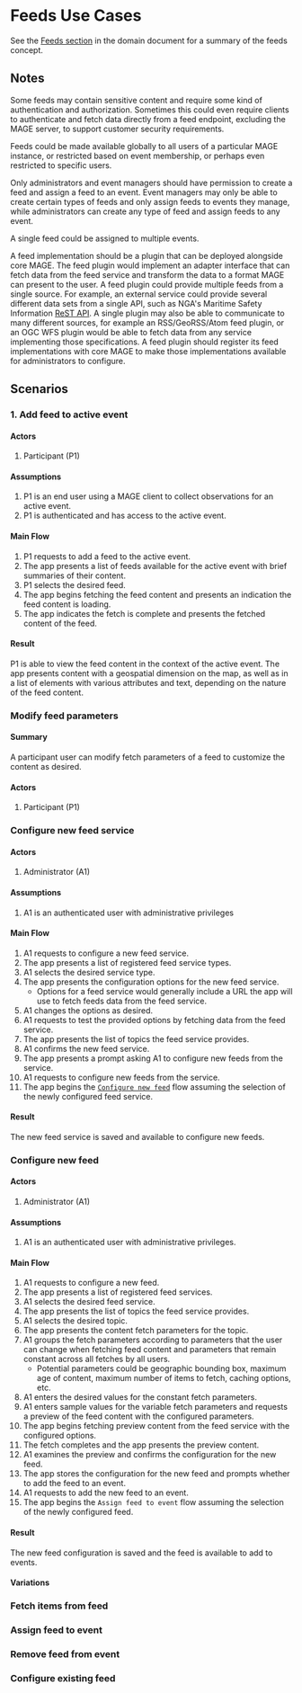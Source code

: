 # Feeds Use Cases

See the [Feeds section](../domain.md#feeds) in the domain document for a summary of the feeds concept.

## Notes
Some feeds may contain sensitive content and require some kind of authentication and authorization.  Sometimes this could even require clients to authenticate and fetch data directly from a feed endpoint, excluding the MAGE server, to support customer security requirements.

Feeds could be made available globally to all users of a particular MAGE instance, or restricted based on event membership, or perhaps even restricted to specific users.

Only administrators and event managers should have permission to create a feed and assign a feed to an event.  Event managers may only be able to create certain types of feeds and only assign feeds to events they manage, while administrators can create any type of feed and assign feeds to any event.

A single feed could be assigned to multiple events.

A feed implementation should be a plugin that can be deployed alongside core MAGE.  The feed plugin would implement an adapter interface that can fetch data from the feed service and transform the data to a format MAGE can present to the user.  A feed plugin could provide multiple feeds from a single source.  For example, an external service could provide several different data sets from a single API, such as NGA's Maritime Safety Information [ReST API](https://msi.nga.mil/api/swagger-ui.html).  A single plugin may also be able to communicate to many different sources, for example an RSS/GeoRSS/Atom feed plugin, or an OGC WFS plugin would be able to fetch data from any service implementing those specifications.  A feed plugin should register its feed implementations with core MAGE to make those implementations available for administrators to configure.

## Scenarios

### 1. Add feed to active event

#### Actors
1. Participant (P1)

#### Assumptions
1. P1 is an end user using a MAGE client to collect observations for an active event.
1. P1 is authenticated and has access to the active event.

#### Main Flow
1. P1 requests to add a feed to the active event.
1. The app presents a list of feeds available for the active event with brief summaries of their content.
1. P1 selects the desired feed.
1. The app begins fetching the feed content and presents an indication the feed content is loading.
1. The app indicates the fetch is complete and presents the fetched content of the feed.

#### Result
P1 is able to view the feed content in the context of the active event.  The app presents content with a geospatial dimension on the map, as well as in  a list of elements with various attributes and text, depending on the nature of the feed content.

### Modify feed parameters

#### Summary
A participant user can modify fetch parameters of a feed to customize the content as desired.

#### Actors
1. Participant (P1)

### Configure new feed service

#### Actors
1. Administrator (A1)

#### Assumptions
1. A1 is an authenticated user with administrative privileges

#### Main Flow
1. A1 requests to configure a new feed service.
1. The app presents a list of registered feed service types.
1. A1 selects the desired service type.
1. The app presents the configuration options for the new feed service.
   * Options for a feed service would generally include a URL the app will use to fetch feeds data from the feed service.
1. A1 changes the options as desired.
1. A1 requests to test the provided options by fetching data from the feed service.
1. The app presents the list of topics the feed service provides.
1. A1 confirms the new feed service.
1. The app presents a prompt asking A1 to configure new feeds from the service.
1. A1 requests to configure new feeds from the service.
1. The app begins the [`Configure new feed`](#configure-new-feed) flow assuming the selection of the newly configured feed service.

#### Result
The new feed service is saved and available to configure new feeds.

### Configure new feed

#### Actors
1. Administrator (A1)

#### Assumptions
1. A1 is an authenticated user with administrative privileges.

#### Main Flow
1. A1 requests to configure a new feed.
1. The app presents a list of registered feed services.
1. A1 selects the desired feed service.
1. The app presents the list of topics the feed service provides.
1. A1 selects the desired topic.
1. The app presents the content fetch parameters for the topic.
1. A1 groups the fetch parameters according to parameters that the user can change when fetching feed content and parameters that remain constant across all fetches by all users.
   * Potential parameters could be geographic bounding box, maximum age of content, maximum number of items to fetch, caching options, etc.
1. A1 enters the desired values for the constant fetch parameters.
1. A1 enters sample values for the variable fetch parameters and requests a preview of the feed content with the configured parameters.
1. The app begins fetching preview content from the feed service with the configured options.
1. The fetch completes and the app presents the preview content.
1. A1 examines the preview and confirms the configuration for the new feed.
1. The app stores the configuration for the new feed and prompts whether to add the feed to an event.
1. A1 requests to add the new feed to an event.
1. The app begins the `Assign feed to event` flow assuming the selection of the newly configured feed.

#### Result
The new feed configuration is saved and the feed is available to add to events.

#### Variations

### Fetch items from feed

### Assign feed to event

### Remove feed from event

### Configure existing feed